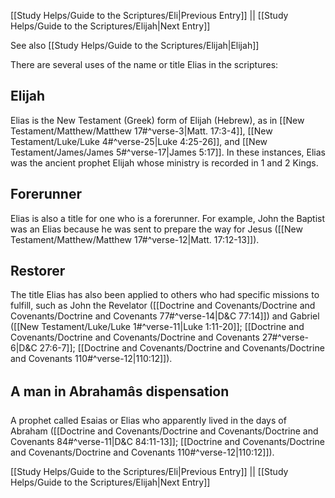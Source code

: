 [[Study Helps/Guide to the Scriptures/Eli|Previous Entry]]  ||  [[Study Helps/Guide to the Scriptures/Elijah|Next Entry]]

 See also [[Study Helps/Guide to the Scriptures/Elijah|Elijah]]

 There are several uses of the name or title Elias in the scriptures:

## Elijah

 Elias is the New Testament (Greek) form of Elijah (Hebrew), as in [[New Testament/Matthew/Matthew 17#^verse-3|Matt. 17:3-4]], [[New Testament/Luke/Luke 4#^verse-25|Luke 4:25-26]], and [[New Testament/James/James 5#^verse-17|James 5:17]]. In these instances, Elias was the ancient prophet Elijah whose ministry is recorded in 1 and 2 Kings.

## Forerunner

 Elias is also a title for one who is a forerunner. For example, John the Baptist was an Elias because he was sent to prepare the way for Jesus ([[New Testament/Matthew/Matthew 17#^verse-12|Matt. 17:12-13]]).

## Restorer

 The title Elias has also been applied to others who had specific missions to fulfill, such as John the Revelator ([[Doctrine and Covenants/Doctrine and Covenants/Doctrine and Covenants 77#^verse-14|D&C 77:14]]) and Gabriel ([[New Testament/Luke/Luke 1#^verse-11|Luke 1:11-20]]; [[Doctrine and Covenants/Doctrine and Covenants/Doctrine and Covenants 27#^verse-6|D&C 27:6-7]]; [[Doctrine and Covenants/Doctrine and Covenants/Doctrine and Covenants 110#^verse-12|110:12]]).

## A man in Abrahamâs dispensation

 A prophet called Esaias or Elias who apparently lived in the days of Abraham ([[Doctrine and Covenants/Doctrine and Covenants/Doctrine and Covenants 84#^verse-11|D&C 84:11-13]]; [[Doctrine and Covenants/Doctrine and Covenants/Doctrine and Covenants 110#^verse-12|110:12]]).

[[Study Helps/Guide to the Scriptures/Eli|Previous Entry]]  ||  [[Study Helps/Guide to the Scriptures/Elijah|Next Entry]]